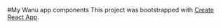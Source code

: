 #My Wanu app components
This project was bootstrapped with [Create React App](https://github.com/facebook/create-react-app).
